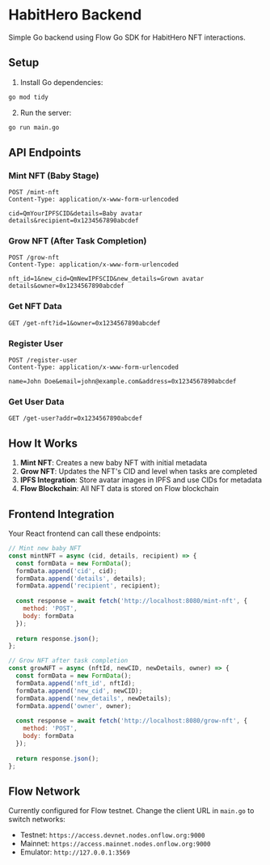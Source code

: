 # HabitHero Backend

Simple Go backend using Flow Go SDK for HabitHero NFT interactions.

## Setup

1. Install Go dependencies:
```bash
go mod tidy
```

2. Run the server:
```bash
go run main.go
```

## API Endpoints

### Mint NFT (Baby Stage)
```
POST /mint-nft
Content-Type: application/x-www-form-urlencoded

cid=QmYourIPFSCID&details=Baby avatar details&recipient=0x1234567890abcdef
```

### Grow NFT (After Task Completion)
```
POST /grow-nft
Content-Type: application/x-www-form-urlencoded

nft_id=1&new_cid=QmNewIPFSCID&new_details=Grown avatar details&owner=0x1234567890abcdef
```

### Get NFT Data
```
GET /get-nft?id=1&owner=0x1234567890abcdef
```

### Register User
```
POST /register-user
Content-Type: application/x-www-form-urlencoded

name=John Doe&email=john@example.com&address=0x1234567890abcdef
```

### Get User Data
```
GET /get-user?addr=0x1234567890abcdef
```

## How It Works

1. **Mint NFT**: Creates a new baby NFT with initial metadata
2. **Grow NFT**: Updates the NFT's CID and level when tasks are completed
3. **IPFS Integration**: Store avatar images in IPFS and use CIDs for metadata
4. **Flow Blockchain**: All NFT data is stored on Flow blockchain

## Frontend Integration

Your React frontend can call these endpoints:

```javascript
// Mint new baby NFT
const mintNFT = async (cid, details, recipient) => {
  const formData = new FormData();
  formData.append('cid', cid);
  formData.append('details', details);
  formData.append('recipient', recipient);
  
  const response = await fetch('http://localhost:8080/mint-nft', {
    method: 'POST',
    body: formData
  });
  
  return response.json();
};

// Grow NFT after task completion
const growNFT = async (nftId, newCID, newDetails, owner) => {
  const formData = new FormData();
  formData.append('nft_id', nftId);
  formData.append('new_cid', newCID);
  formData.append('new_details', newDetails);
  formData.append('owner', owner);
  
  const response = await fetch('http://localhost:8080/grow-nft', {
    method: 'POST',
    body: formData
  });
  
  return response.json();
};
```

## Flow Network

Currently configured for Flow testnet. Change the client URL in `main.go` to switch networks:
- Testnet: `https://access.devnet.nodes.onflow.org:9000`
- Mainnet: `https://access.mainnet.nodes.onflow.org:9000`
- Emulator: `http://127.0.0.1:3569`
